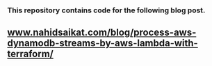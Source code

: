 ### This repository contains code for the following blog post.
## www.nahidsaikat.com/blog/process-aws-dynamodb-streams-by-aws-lambda-with-terraform/
